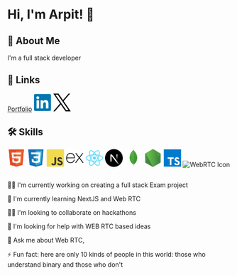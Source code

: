
# Hi, I'm Arpit! 👋


## 🚀 About Me
I'm a full stack developer 


## 🔗 Links
<a href="http://portfolio-puce-gamma-46.vercel.app/">Portfolio</a>
<a href="https://in.linkedin.com/in/arpit-shukla-270231247"><img src="https://raw.githubusercontent.com/devicons/devicon/master/icons/linkedin/linkedin-original.svg" alt="linkedin" width="40" height="40"></a>
<a href="https://twitter.com/ArpitSh53514231"><img src="https://raw.githubusercontent.com/devicons/devicon/master/icons/twitter/twitter-original.svg" alt="twitter" width="40" height="40"></a>






## 🛠 Skills
<img src="https://raw.githubusercontent.com/devicons/devicon/master/icons/html5/html5-original.svg" alt="HTML Icon" width="40" height="40"/> <img src="https://raw.githubusercontent.com/devicons/devicon/master/icons/css3/css3-original.svg" alt="CSS Icon" width="40" height="40"/> <img src="https://raw.githubusercontent.com/devicons/devicon/master/icons/javascript/javascript-original.svg" alt="JavaScript Icon" width="40" height="40"/> <img src="https://raw.githubusercontent.com/devicons/devicon/master/icons/express/express-original.svg" alt="Express Icon" width="40" height="40"/> <img src="https://raw.githubusercontent.com/devicons/devicon/master/icons/react/react-original.svg" alt="React Icon" width="40" height="40"/> <img src="https://raw.githubusercontent.com/devicons/devicon/master/icons/nextjs/nextjs-original.svg" alt="Next.js Icon" width="40" height="40"/> <img src="https://raw.githubusercontent.com/devicons/devicon/master/icons/mongodb/mongodb-original.svg" alt="MongoDB Icon" width="40" height="40"/> <img src="https://raw.githubusercontent.com/devicons/devicon/master/icons/nodejs/nodejs-original.svg" alt="Node.js Icon" width="40" height="40"/> <img src="https://raw.githubusercontent.com/devicons/devicon/master/icons/typescript/typescript-original.svg" alt="TypeScript Icon" width="40" height="40"/> <img src="https://raw.githubusercontent.com/devicons/devicon/master/icons/webrtc/webrtc-original.svg" alt="WebRTC Icon" width="40" height="40"/>



##  
👩‍💻 I'm currently working on creating a full stack Exam project 

🧠 I'm currently learning NextJS and Web RTC

👯‍♀️ I'm looking to collaborate on hackathons 

🤔 I'm looking for help with WEB RTC based ideas

💬 Ask me about Web RTC, 

⚡️ Fun fact: here are only 10 kinds of people in this world: those who understand binary and those who don't

